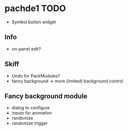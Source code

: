# pachde1 TODO

- Symbol button widget

## Info

- on-panel edit?

## Skiff

- Undo for PackModules?
- fancy background -> more (limited) background control

## Fancy background module

- dialog to configure
- inputs for animation
- randomize
- randomize trigger
